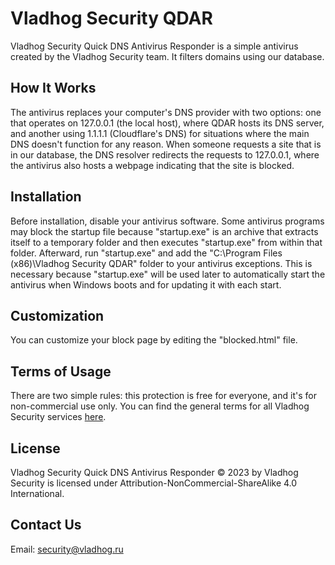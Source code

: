 # Vladhog Security QDAR
Vladhog Security Quick DNS Antivirus Responder is a simple antivirus created by the Vladhog Security team. It filters domains using our database.

## How It Works
The antivirus replaces your computer's DNS provider with two options: one that operates on 127.0.0.1 (the local host), where QDAR hosts its DNS server, and another using 1.1.1.1 (Cloudflare's DNS) for situations where the main DNS doesn't function for any reason. When someone requests a site that is in our database, the DNS resolver redirects the requests to 127.0.0.1, where the antivirus also hosts a webpage indicating that the site is blocked.

## Installation
Before installation, disable your antivirus software. Some antivirus programs may block the startup file because "startup.exe" is an archive that extracts itself to a temporary folder and then executes "startup.exe" from within that folder. Afterward, run "startup.exe" and add the "C:\Program Files (x86)\Vladhog Security QDAR" folder to your antivirus exceptions. This is necessary because "startup.exe" will be used later to automatically start the antivirus when Windows boots and for updating it with each start.

## Customization
You can customize your block page by editing the "blocked.html" file.

## Terms of Usage
There are two simple rules: this protection is free for everyone, and it's for non-commercial use only. You can find the general terms for all Vladhog Security services [here](https://vladhog.ru/promo/securitybot/tos).

## License
Vladhog Security Quick DNS Antivirus Responder © 2023 by Vladhog Security is licensed under Attribution-NonCommercial-ShareAlike 4.0 International.

## Contact Us
Email: security@vladhog.ru
